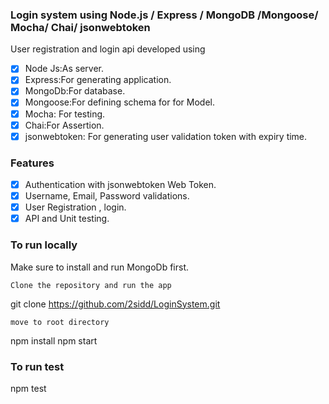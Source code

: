 ### Login system using Node.js / Express / MongoDB /Mongoose/ Mocha/ Chai/ jsonwebtoken

 User registration and login api developed using 

* [X] Node Js:As server.
* [X] Express:For generating application.
* [X] MongoDb:For database. 
* [X] Mongoose:For defining schema for for Model.
* [X] Mocha: For testing. 
* [X] Chai:For Assertion.
* [X] jsonwebtoken: For generating user validation token with expiry time. 

### Features

* [X] Authentication with jsonwebtoken Web Token.
* [X] Username, Email, Password validations. 
* [X] User Registration , login.
* [X] API and Unit testing.

### To run locally

Make sure to install and run MongoDb first.

```
Clone the repository and run the app
```
git clone https://github.com/2sidd/LoginSystem.git
```
move to root directory
```
npm install
npm start

### To run test
npm  test
```